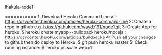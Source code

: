 ihakula-node1

===========
1: Download Heroku Command Line at : https://devcenter.heroku.com/articles/heroku-command-line
2: Create a repo in github e.g. https://github.com/wayde191/node1.git
3: Create App for heroku: $ heroku create myapp --buildpack heroku/nodejs : https://devcenter.heroku.com/articles/buildpacks
4: Push all your changes to github then do deploy to Heroku: $ git push heroku master
5: Check running instance: $ heroku ps:scale web=1
